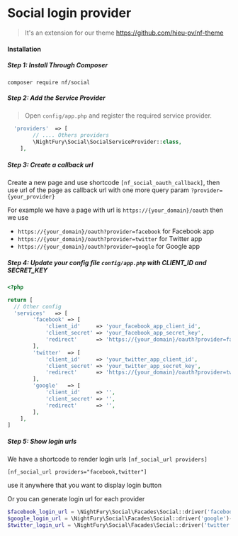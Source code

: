 # Social login provider
 > It's an extension for our theme https://github.com/hieu-pv/nf-theme 
 
#### Installation
##### Step 1: Install Through Composer
```
composer require nf/social
```
##### Step 2: Add the Service Provider
> Open `config/app.php` and register the required service provider.

```php
  'providers'  => [
        // .... Others providers 
        \NightFury\Social\SocialServiceProvider::class,
    ],
```
##### Step 3: Create a callback url
Create a new page and use shortcode `[nf_social_oauth_callback]`, then use url of the page as callback url with one more query param `?provider={your_provider}` 

For example we have a page with url is `https://{your_domain}/oauth` then we use 
- `https://{your_domain}/oauth?provider=facebook` for Facebook app 
- `https://{your_domain}/oauth?provider=twitter` for Twitter app 
- `https://{your_domain}/oauth?provider=google` for Google app 

##### Step 4: Update your config file `config/app.php` with CLIENT_ID and SECRET_KEY
```php
<?php

return [
  // Other config 
  'services'   => [
        'facebook' => [
            'client_id'     => 'your_facebook_app_client_id',
            'client_secret' => 'your_facebook_app_secret_key',
            'redirect'      => 'https://{your_domain}/oauth?provider=facebook', // use callback url from step 3
        ],
        'twitter'  => [
            'client_id'     => 'your_twitter_app_client_id',
            'client_secret' => 'your_twitter_app_secret_key',
            'redirect'      => 'https://{your_domain}/oauth?provider=twitter', // use callback url from step 3
        ],
        'google'   => [
            'client_id'     => '',
            'client_secret' => '',
            'redirect'      => '',
        ],
    ],
]
```
##### Step 5: Show login urls
We have a shortcode to render login urls `[nf_social_url providers]`
```
[nf_social_url providers="facebook,twitter"]
```
use it anywhere that you want to display login button

Or you can generate login url for each provider
```php
$facebook_login_url = \NightFury\Social\Facades\Social::driver('facebook')->stateless()->redirect()->getTargetUrl();
$google_login_url = \NightFury\Social\Facades\Social::driver('google')->stateless()->redirect()->getTargetUrl();
$twitter_login_url = \NightFury\Social\Facades\Social::driver('twitter')->redirect()->getTargetUrl();
```
